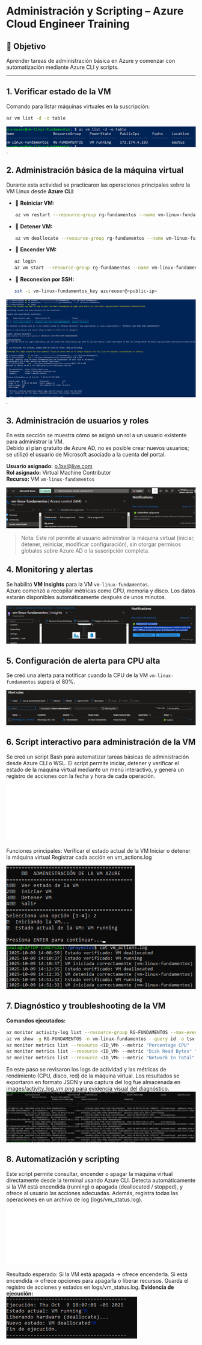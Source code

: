 # Administración y Scripting – Azure Cloud Engineer Training

## 🎯 Objetivo
Aprender tareas de administración básica en Azure y comenzar con automatización mediante Azure CLI y scripts.

---

## 1. Verificar estado de la VM

Comando para listar máquinas virtuales en la suscripción:

```bash
az vm list -d -o table
```
![Estado VM](images/estado_vm.png).


## 2. Administración básica de la máquina virtual

Durante esta actividad se practicaron las operaciones principales sobre la VM Linux desde **Azure CLI**:

- 🔄 **Reiniciar VM:**
  ```bash
  az vm restart --resource-group rg-fundamentos --name vm-linux-fundamentos

- 🔄 **Detener VM:**
  ```bash
  az vm deallocate --resource-group rg-fundamentos --name vm-linux-fundamentos
  ```
- 🔄 **Encender VM:**
 ```bash
    az login
    az vm start --resource-group rg-fundamentos --name vm-linux-fundamentos
 ```
- 🔄 **Reconexion por SSH:**
 ```bash
    ssh -i vm-linux-fundamentos_key azureuser@<public-ip>
 ``` 
![Admon](images/captura_admon.png).

## 3. Administración de usuarios y roles

En esta sección se muestra cómo se asignó un rol a un usuario existente para administrar la VM.  
Debido al plan gratuito de Azure AD, no es posible crear nuevos usuarios; se utilizó el usuario de Microsoft asociado a la cuenta del portal.

**Usuario asignado:** p.1xx@live.com  
**Rol asignado:** Virtual Machine Contributor  
**Recurso:** VM `vm-linux-fundamentos`

![Asignación de rol a usuario](images/rol_asignado.png)

> Nota: Este rol permite al usuario administrar la máquina virtual (iniciar, detener, reiniciar, modificar configuración), sin otorgar permisos globales sobre Azure AD o la suscripción completa.

## 4. Monitoring y alertas

Se habilitó **VM Insights** para la VM `vm-linux-fundamentos`.  
Azure comenzó a recopilar métricas como CPU, memoria y disco. Los datos estarán disponibles automáticamente después de unos minutos.

![Habilitación de Insights](images/monitoring_vm.png)

## 5. Configuración de alerta para CPU alta

Se creó una alerta para notificar cuando la CPU de la VM `vm-linux-fundamentos` supera el 80%.

![Alerta CPU creada](images/alerta_cpu.png)

## 6. Script interactivo para administración de la VM

Se creó un script Bash para automatizar tareas básicas de administración desde Azure CLI o WSL.
El script permite iniciar, detener y verificar el estado de la máquina virtual mediante un menú interactivo, y genera un registro de acciones con la fecha y hora de cada operación.

![vm_admon.sh:](scripts/vm_admin.sh)

Funciones principales:
Verificar el estado actual de la VM
Iniciar o detener la máquina virtual
Registrar cada acción en vm_actions.log

![](images/vm_control.png) ![](images/action_logs.png)

## 7. Diagnóstico y troubleshooting de la VM

**Comandos ejecutados:**
```bash
az monitor activity-log list --resource-group RG-FUNDAMENTOS --max-events 10 --output table
az vm show -g RG-FUNDAMENTOS -n vm-linux-fundamentos --query id -o tsv
az monitor metrics list --resource <ID_VM> --metric "Percentage CPU"
az monitor metrics list --resource <ID_VM> --metric "Disk Read Bytes" "Disk Write Bytes"
az monitor metrics list --resource <ID_VM> --metric "Network In Total" "Network Out Total"
```

En este paso se revisaron los logs de actividad y las métricas de rendimiento (CPU, disco, red) de la máquina virtual.
Los resultados se exportaron en formato JSON y una captura del log fue almacenada en images/activity_log_vm.png para evidencia visual del diagnóstico.
![activity_log](images/activity_log_vm.png)

## 8. Automatización y scripting

Este script permite consultar, encender o apagar la máquina virtual directamente desde la terminal usando Azure CLI.
Detecta automáticamente si la VM está encendida (running) o apagada (deallocated / stopped), y ofrece al usuario las acciones adecuadas.
Además, registra todas las operaciones en un archivo de log (logs/vm_status.log).

![vm_sttaus.sh](scripts/vm_status.sh)

Resultado esperado:
Si la VM está apagada → ofrece encenderla.
Si está encendida → ofrece opciones para apagarla o liberar recursos.
Guarda el registro de acciones y estados en logs/vm_status.log.
**Evidencia de ejecución:**  
![Ejecución del script](images/vm_status_exe.png)
